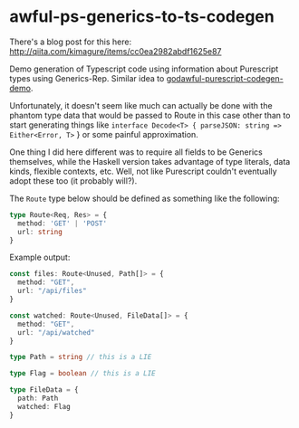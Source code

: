 # awful-ps-generics-to-ts-codegen

There's a blog post for this here: http://qiita.com/kimagure/items/cc0ea2982abdf1625e87

Demo generation of Typescript code using information about Purescript types using Generics-Rep. Similar idea to [godawful-purescript-codegen-demo](https://github.com/justinwoo/godawful-codegen-demo).

Unfortunately, it doesn't seem like much can actually be done with the phantom type data that would be passed to Route in this case other than to start generating things like `interface Decode<T> { parseJSON: string => Either<Error, T>` } or some painful approximation.

One thing I did here different was to require all fields to be Generics themselves, while the Haskell version takes advantage of type literals, data kinds, flexible contexts, etc. Well, not like Purescript couldn't eventually adopt these too (it probably will?).

The `Route` type below should be defined as something like the following:

```ts
type Route<Req, Res> = {
  method: 'GET' | 'POST'
  url: string
}
```

Example output:

```ts
const files: Route<Unused, Path[]> = {
  method: "GET",
  url: "/api/files"
}

const watched: Route<Unused, FileData[]> = {
  method: "GET",
  url: "/api/watched"
}

type Path = string // this is a LIE

type Flag = boolean // this is a LIE

type FileData = {
  path: Path
  watched: Flag
}
```
